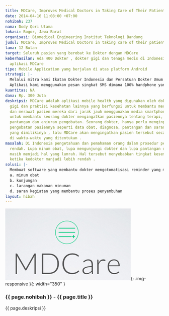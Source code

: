 ```yaml
---
title: MDCare, Improves Medical Doctors in Taking Care of Their Patients.
date: 2014-04-16 11:08:00 +07:00
nohibah: 237
nama: Dody Qori Utama
lokasi: Bogor, Jawa Barat
organisasi: Biomedical Engineering Institut Teknologi Bandung
judul: MDCare, Improves Medical Doctors in taking care of their patients.
lama: 12 Bulan
target: Seluruh pasien yang berobat ke Dokter dengan MDCare
keberhasilan: Ada 400 Dokter , dokter gigi dan tenaga medis di Indonesia menggunakan
  aplikasi MDCare
tipe: Mobile Application yang berjalan di atas platform Android
strategi: |-
  Melalui mitra kami Ikatan Dokter Indonesia dan Persatuan Dokter Umum Indonesia. Selain itu biomedical engineering ITB memiliki link yang luas di bidang medis Indonesia seperti banyak rumah sakit di Indonesia.
  Aplikasi kami menggunakan pesan singkat SMS dimana 100% handphone yang saat ini sudah support SMS. Selain itu berdasarkan salah satu data operator terbesar di Indonesia , sinyal telepon seluler di Indonesia untuk SMS sudah memiliki coverage sekitar 90%.
kuantitas: NA
dana: Rp. 300 Juta
deskripsi: MDCare adalah aplikasi mobile health yang digunakan oleh dokter, dokter
  gigi dan praktisi kesehatan lainnya yang berfungsi untuk membantu mereka dalam melayani
  dan merawat pasien mereka dari jarak jauh menggunakan media smartphone. MDCare berfungsi
  untuk membantu seorang dokter mengingatkan pasiennya tentang terapi, minum obat,
  pantangan dan anjuran pengobatan. Seorang dokter, hanya perlu menginputkan data
  pengobatan pasiennya seperti data obat, diagnosa, pantangan dan saran kedalam smartphone
  yang dimilikinya , lalu MDCare akan mengingatkan pasien tersebut secara otomatis
  di waktu-waktu yang ditentukan .
masalah: Di Indonesia pengetahuan dan pemahaman orang dalam prosedur pengobatan masih
  rendah. Lupa minum obat, lupa mengunjungi dokter dan lupa pantangan dalam pengobatan
  masih menjadi hal yang lumrah. Hal tersebut menyebabkan tingkat kesembuhan orang
  ketika kedokter manjadi lebih rendah .
solusi: |-
  Membuat software yang membantu dokter mengotomatisasi reminder yang membantu proses penyembuhan pasien seperti mengingatkan :
  a. minum obat
  b. kunjungan
  c. larangan makanan minuman
  d. saran kegiatan yang membantu proses penyembuhan
layout: hibah
---
```


![237](/static/img/hibahcms/237.png){: .img-responsive }{: width="350" }

### {{ page.nohibah }} - {{ page.title }}

{{ page.deskripsi }}
